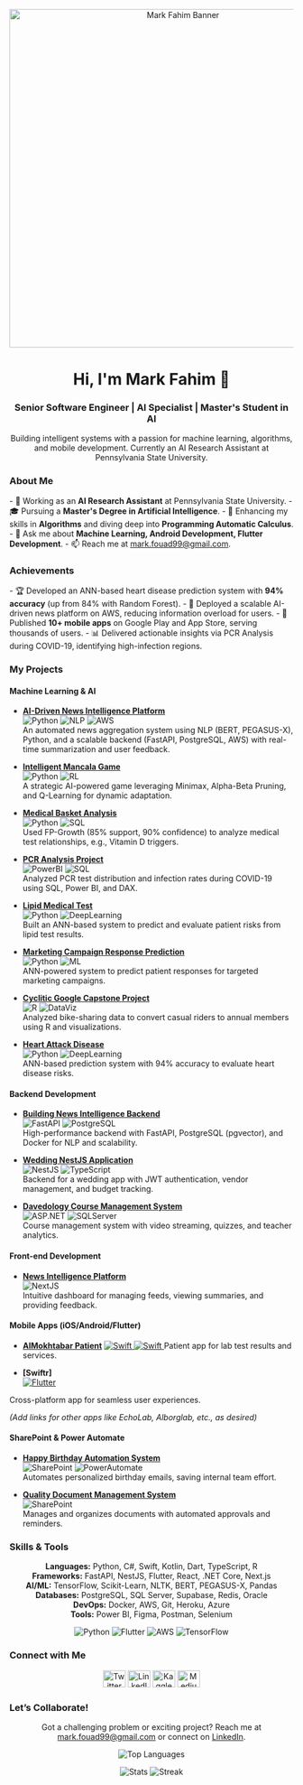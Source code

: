 <p align="center">
  <img src="https://your-hosted-image-url.com/banner.png" alt="Mark Fahim Banner" width="600"/>
</p>

<h1 align="center">Hi, I'm Mark Fahim 👋</h1>
<h3 align="center">Senior Software Engineer | AI Specialist | Master's Student in AI</h3>
<p align="center">Building intelligent systems with a passion for machine learning, algorithms, and mobile development. Currently an AI Research Assistant at Pennsylvania State University.</p>

<h3>About Me</h3>
- 🔭 Working as an <b>AI Research Assistant</b> at Pennsylvania State University.
- 🎓 Pursuing a <b>Master's Degree in Artificial Intelligence</b>.
- 🌱 Enhancing my skills in <b>Algorithms</b> and diving deep into <b>Programming Automatic Calculus</b>.
- 💬 Ask me about <b>Machine Learning, Android Development, Flutter Development</b>.
- 📫 Reach me at <a href="mailto:mark.fouad99@gmail.com">mark.fouad99@gmail.com</a>.

<h3>Achievements</h3>
- 🏆 Developed an ANN-based heart disease prediction system with <b>94% accuracy</b> (up from 84% with Random Forest).
- 🚀 Deployed a scalable AI-driven news platform on AWS, reducing information overload for users.
- 📱 Published <b>10+ mobile apps</b> on Google Play and App Store, serving thousands of users.
- 📊 Delivered actionable insights via PCR Analysis during COVID-19, identifying high-infection regions.

<h3>My Projects</h3>

#### Machine Learning & AI
- **[AI-Driven News Intelligence Platform](https://market-pipeline-news.vercel.app/)**  
  ![Python](https://img.shields.io/badge/-Python-3776AB?logo=python&logoColor=white) ![NLP](https://img.shields.io/badge/-NLP-FFCA28) ![AWS](https://img.shields.io/badge/-AWS-232F3E?logo=amazon-aws&logoColor=white)  
  An automated news aggregation system using NLP (BERT, PEGASUS-X), Python, and a scalable backend (FastAPI, PostgreSQL, AWS) with real-time summarization and user feedback.

- **[Intelligent Mancala Game](#)**  
  ![Python](https://img.shields.io/badge/-Python-3776AB?logo=python&logoColor=white) ![RL](https://img.shields.io/badge/-Reinforcement%20Learning-00C4B4)  
  A strategic AI-powered game leveraging Minimax, Alpha-Beta Pruning, and Q-Learning for dynamic adaptation.

- **[Medical Basket Analysis](#)**  
  ![Python](https://img.shields.io/badge/-Python-3776AB?logo=python&logoColor=white) ![SQL](https://img.shields.io/badge/-SQL-4479A1?logo=postgresql&logoColor=white)  
  Used FP-Growth (85% support, 90% confidence) to analyze medical test relationships, e.g., Vitamin D triggers.

- **[PCR Analysis Project](#)**  
  ![PowerBI](https://img.shields.io/badge/-Power%20BI-F2C811?logo=power-bi&logoColor=white) ![SQL](https://img.shields.io/badge/-SQL-4479A1?logo=postgresql&logoColor=white)  
  Analyzed PCR test distribution and infection rates during COVID-19 using SQL, Power BI, and DAX.

- **[Lipid Medical Test](#)**  
  ![Python](https://img.shields.io/badge/-Python-3776AB?logo=python&logoColor=white) ![DeepLearning](https://img.shields.io/badge/-Deep%20Learning-FF6F61)  
  Built an ANN-based system to predict and evaluate patient risks from lipid test results.

- **[Marketing Campaign Response Prediction](#)**  
  ![Python](https://img.shields.io/badge/-Python-3776AB?logo=python&logoColor=white) ![ML](https://img.shields.io/badge/-Machine%20Learning-00C4B4)  
  ANN-powered system to predict patient responses for targeted marketing campaigns.

- **[Cyclitic Google Capstone Project](https://www.kaggle.com/theoryers/cyclistic-dataset-google-capstone)**  
  ![R](https://img.shields.io/badge/-R-276DC3?logo=r&logoColor=white) ![DataViz](https://img.shields.io/badge/-Data%20Viz-FFCA28)  
  Analyzed bike-sharing data to convert casual riders to annual members using R and visualizations.

- **[Heart Attack Disease](https://www.kaggle.com/code/theoryers/heart-diseases-prediction-system)**  
  ![Python](https://img.shields.io/badge/-Python-3776AB?logo=python&logoColor=white) ![DeepLearning](https://img.shields.io/badge/-Deep%20Learning-FF6F61)  
  ANN-based prediction system with 94% accuracy to evaluate heart disease risks.

#### Backend Development
- **[Building News Intelligence Backend](#)**  
  ![FastAPI](https://img.shields.io/badge/-FastAPI-009688?logo=fastapi&logoColor=white) ![PostgreSQL](https://img.shields.io/badge/-PostgreSQL-336791?logo=postgresql&logoColor=white)  
  High-performance backend with FastAPI, PostgreSQL (pgvector), and Docker for NLP and scalability.

- **[Wedding NestJS Application](#)**  
  ![NestJS](https://img.shields.io/badge/-NestJS-E0234E?logo=nestjs&logoColor=white) ![TypeScript](https://img.shields.io/badge/-TypeScript-3178C6?logo=typescript&logoColor=white)  
  Backend for a wedding app with JWT authentication, vendor management, and budget tracking.

- **[Davedology Course Management System](#)**  
  ![ASP.NET](https://img.shields.io/badge/-ASP.NET-512BD4?logo=.net&logoColor=white) ![SQLServer](https://img.shields.io/badge/-SQL%20Server-CC2927?logo=microsoft-sql-server&logoColor=white)  
  Course management system with video streaming, quizzes, and teacher analytics.

#### Front-end Development
- **[News Intelligence Platform](https://market-pipeline-news.vercel.app/)**  
  ![NextJS](https://img.shields.io/badge/-Next.js-000000?logo=next.js&logoColor=white)  
  Intuitive dashboard for managing feeds, viewing summaries, and providing feedback.

#### Mobile Apps (iOS/Android/Flutter)
- **[AlMokhtabar Patient](https://apps.apple.com/eg/app/almokhtabar-%D8%A7%D9%84%D9%85%D8%AE%D8%AA%D8%A8%D8%B1/id1079320486)**
     <a href="https://play.google.com/store/apps/details?id=se.android.swiftr.swiftr" target="_blank">
      <img src="https://img.shields.io/badge/-Swift-F05138?logo=swift&logoColor=white" alt="Swift"/>
     </a>
    <a href="https://play.google.com/store/apps/details?id=yackeen.idh.almokhtabar.almokhtabar&hl=he" target="_blank">
      <img src="https://img.shields.io/badge/-Android-3DDC84?logo=android&logoColor=white" alt="Swift"/>
    </a>
  Patient app for lab test results and services.

- **[Swiftr]**  
  <a href="https://play.google.com/store/apps/details?id=se.android.swiftr.swiftr" target="_blank">
  <img src="https://img.shields.io/badge/-Flutter-02569B?logo=flutter&logoColor=white" alt="Flutter"/>
</a>
  Cross-platform app for seamless user experiences.

*(Add links for other apps like EchoLab, Alborglab, etc., as desired)*

#### SharePoint & Power Automate
- **[Happy Birthday Automation System](#)**  
  ![SharePoint](https://img.shields.io/badge/-SharePoint-0078D4?logo=microsoft-sharepoint&logoColor=white) ![PowerAutomate](https://img.shields.io/badge/-Power%20Automate-0066FF)  
  Automates personalized birthday emails, saving internal team effort.

- **[Quality Document Management System](#)**  
  ![SharePoint](https://img.shields.io/badge/-SharePoint-0078D4?logo=microsoft-sharepoint&logoColor=white)  
  Manages and organizes documents with automated approvals and reminders.

<h3>Skills & Tools</h3>
<p align="center">
  <b>Languages:</b> Python, C#, Swift, Kotlin, Dart, TypeScript, R<br/>
  <b>Frameworks:</b> FastAPI, NestJS, Flutter, React, .NET Core, Next.js<br/>
  <b>AI/ML:</b> TensorFlow, Scikit-Learn, NLTK, BERT, PEGASUS-X, Pandas<br/>
  <b>Databases:</b> PostgreSQL, SQL Server, Supabase, Redis, Oracle<br/>
  <b>DevOps:</b> Docker, AWS, Git, Heroku, Azure<br/>
  <b>Tools:</b> Power BI, Figma, Postman, Selenium<br/>
</p>
<p align="center">
  <img src="https://img.shields.io/badge/-Python-3776AB?logo=python&logoColor=white" alt="Python"/>
  <img src="https://img.shields.io/badge/-Flutter-02569B?logo=flutter&logoColor=white" alt="Flutter"/>
  <img src="https://img.shields.io/badge/-AWS-232F3E?logo=amazon-aws&logoColor=white" alt="AWS"/>
  <img src="https://img.shields.io/badge/-TensorFlow-FF6F61?logo=tensorflow&logoColor=white" alt="TensorFlow"/>
</p>

<h3>Connect with Me</h3>
<p align="center">
  <a href="https://twitter.com/markfouad12"><img src="https://raw.githubusercontent.com/rahuldkjain/github-profile-readme-generator/master/src/images/icons/Social/twitter.svg" alt="Twitter" height="30" width="40"/></a>
  <a href="https://linkedin.com/in/mark-george-48410a153/"><img src="https://raw.githubusercontent.com/rahuldkjain/github-profile-readme-generator/master/src/images/icons/Social/linked-in-alt.svg" alt="LinkedIn" height="30" width="40"/></a>
  <a href="https://kaggle.com/theoryers"><img src="https://raw.githubusercontent.com/rahuldkjain/github-profile-readme-generator/master/src/images/icons/Social/kaggle.svg" alt="Kaggle" height="30" width="40"/></a>
  <a href="https://medium.com/@mark.fouad99"><img src="https://raw.githubusercontent.com/rahuldkjain/github-profile-readme-generator/master/src/images/icons/Social/medium.svg" alt="Medium" height="30" width="40"/></a>
</p>

<h3>Let’s Collaborate!</h3>
<p align="center">
  Got a challenging problem or exciting project? Reach me at <a href="mailto:mark.fouad99@gmail.com">mark.fouad99@gmail.com</a> or connect on <a href="https://linkedin.com/in/mark-george-48410a153/">LinkedIn</a>.
</p>

<p align="center">
  <img src="https://github-readme-stats.vercel.app/api/top-langs?username=markgeorge10&show_icons=true&theme=dracula&layout=compact" alt="Top Languages"/>
</p>
<p align="center">
  <img src="https://github-readme-stats.vercel.app/api?username=markgeorge10&show_icons=true&theme=dracula" alt="Stats"/>
  <img src="https://github-readme-streak-stats.herokuapp.com/?user=markgeorge10&theme=dracula" alt="Streak"/>
</p>
